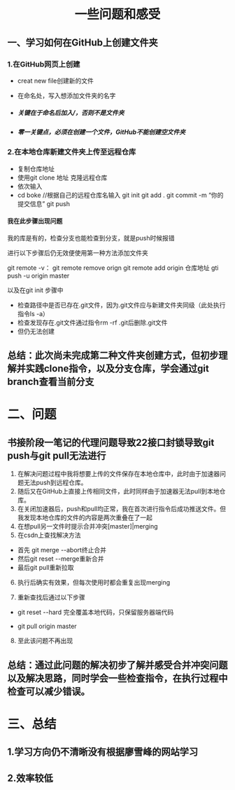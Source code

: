 # <center>一些问题和感受</center>

## 一、学习如何在GitHub上创建文件夹

### 1.在GitHub网页上创建

* creat new file创建新的文件

* 在命名处，写入想添加文件夹的名字

* ##### **关键在于命名后加入/**，否则不是文件夹

* ##### 零一关键点，必须在创建一个文件，GitHub不能创建空文件夹

### 2.在本地仓库新建文件夹上传至远程仓库

* 复制仓库地址
* 使用git clone 地址 克隆远程仓库
* 依次输入
* cd  boke     //根据自己的远程仓库名输入
  git init
  git add .
  git commit -m “你的提交信息”
  git push

#### 我在此步骤出现问题

我的库是有的，检查分支也能检查到分支，就是push时候报错

进行以下步骤后仍无效便使用第一种方法添加文件夹

git remote -v：
git remote remove orign
git remote add origin 仓库地址
gti push -u origin master

以及在git init 步骤中

* 检查路径中是否已存在.git文件，因为.git文件应与新建文件夹同级（此处执行指令ls -a）
* 检查发现存在.git文件通过指令rm -rf .git后删除.git文件
* 但仍无法创建

## 总结：此次尚未完成第二种文件夹创建方式，但初步理解并实践clone指令，以及分支仓库，学会通过git branch查看当前分支

# 二、问题

## 书接阶段一笔记的代理问题导致22接口封锁导致git push与git pull无法进行

1. 在解决问题过程中我将想要上传的文件保存在本地仓库中，此时由于加速器问题无法push到远程仓库。
2. 随后又在GitHub上直接上传相同文件，此时同样由于加速器无法pull到本地仓库。
3. 在关闭加速器后，push和pull均正常，我在首次进行指令后成功推送文件。但我发现本地仓库的文件的内容是两次重叠在了一起
4. 在想pull另一文件时提示合并冲突[master]|merging
5. 在csdn上查找解决方法

* 首先 git merge --abort终止合并
* 然后git reset --merge重新合并
* 最后git pull重新拉取

6. 执行后确实有效果，但每次使用时都会重复出现merging

7. 重新查找后通过以下步骤

* git reset --hard 完全覆盖本地代码，只保留服务器端代码

* git pull origin master

8. 至此该问题不再出现

## 总结：通过此问题的解决初步了解并感受合并冲突问题以及解决思路，同时学会一些检查指令，在执行过程中检查可以减少错误。

# 三、总结

## 1.学习方向仍不清晰没有根据廖雪峰的网站学习

## 2.效率较低

